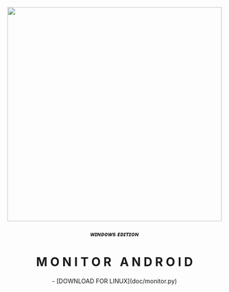 <div align="center">
  <img border-radius: 15px src="https://freepngimg.com/thumb/eye/12-2-eyes-png-6-thumb.png" width="500" height="500"/>
  <p align="center">
    <h5>ᴡɪɴᴅᴏᴡs ᴇᴅɪᴛɪᴏɴ</h5>
   <h1 align="center">M&nbsp;O&nbsp;N&nbsp;I&nbsp;T&nbsp;O&nbsp;R&nbsp;&nbsp;&nbsp;A&nbsp;N&nbsp;D&nbsp;R&nbsp;O&nbsp;I&nbsp;D</h1>
 - [DOWNLOAD FOR LINUX](doc/monitor.py)
